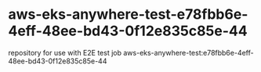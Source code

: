 # aws-eks-anywhere-test-e78fbb6e-4eff-48ee-bd43-0f12e835c85e-44
repository for use with E2E test job aws-eks-anywhere-test:e78fbb6e-4eff-48ee-bd43-0f12e835c85e-44

